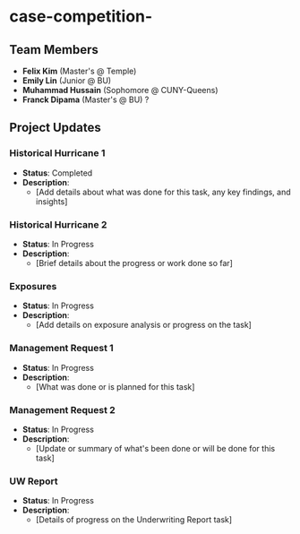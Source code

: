 # case-competition-

## Team Members
- **Felix Kim** (Master's @ Temple)
- **Emily Lin** (Junior @ BU)
- **Muhammad Hussain** (Sophomore @ CUNY-Queens)
- **Franck Dipama** (Master's @ BU) ?

## Project Updates

### Historical Hurricane 1
- **Status**: Completed
- **Description**: 
  - [Add details about what was done for this task, any key findings, and insights]

### Historical Hurricane 2
- **Status**: In Progress
- **Description**:
  - [Brief details about the progress or work done so far]

### Exposures
- **Status**: In Progress
- **Description**:
  - [Add details on exposure analysis or progress on the task]

### Management Request 1
- **Status**: In Progress
- **Description**:
  - [What was done or is planned for this task]

### Management Request 2
- **Status**: In Progress
- **Description**:
  - [Update or summary of what's been done or will be done for this task]

### UW Report
- **Status**: In Progress
- **Description**:
  - [Details of progress on the Underwriting Report task]
